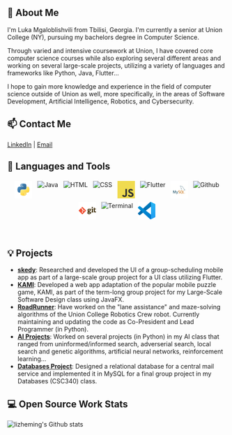 ## 👋 About Me

I'm Luka Mgaloblishvili from Tbilisi, Georgia. I'm currently a senior at Union College (NY), pursuing my bachelors degree in Computer Science. 

Through varied and intensive coursework at Union, I have covered core computer science courses while also exploring several different areas and working on several large-scale projects, utilizing a variety of languages and frameworks like Python, Java, Flutter...

I hope to gain more knowledge and experience in the field of computer science outside of Union as well, more specifically, in the areas of Software Development, Artificial Intelligence, Robotics, and Cybersecurity.

## 📫 Contact Me

[LinkedIn](https://www.linkedin.com/in/luka-mgaloblishvili/) | [Email](mailto:mgalobll@union.edu)

## 🧰 Languages and Tools

<!-- 
<p align="center">
<img src="https://raw.githubusercontent.com/github/explore/80688e429a7d4ef2fca1e82350fe8e3517d3494d/topics/python/python.png" alt="Python" height="40" style="vertical-align:top; margin:4px">
<img src="" alt="Java" height="40" style="vertical-align:top; margin:4px">
<img src="" alt="HTML" height="40" style="vertical-align:top; margin:4px">
<img src="" alt="CSS" height="40" style="vertical-align:top; margin:4px">
<img src="https://raw.githubusercontent.com/github/explore/80688e429a7d4ef2fca1e82350fe8e3517d3494d/topics/javascript/javascript.png" alt="Javascript" height="40" style="vertical-align:top; margin:4px">
<img src="" alt="Flutter" height="40" style="vertical-align:top; margin:4px">
<img src="https://raw.githubusercontent.com/github/explore/80688e429a7d4ef2fca1e82350fe8e3517d3494d/topics/mysql/mysql.png" alt="MySQL" height="40" style="vertical-align:top; margin:4px">
<img src="https://cdn-icons-png.flaticon.com/512/5968/5968866.png" alt="Github" height="40" style="vertical-align:top; margin:4px">
<img src="https://raw.githubusercontent.com/github/explore/80688e429a7d4ef2fca1e82350fe8e3517d3494d/topics/git/git.png" alt="Git" height="40" style="vertical-align:top; margin:4px">
<img src="https://raw.githubusercontent.com/github/explore/80688e429a7d4ef2fca1e82350fe8e3517d3494d/topics/terminal/terminal.png" alt="Terminal" height="40" style="vertical-align:top; margin:4px">
<img src="https://raw.githubusercontent.com/github/explore/80688e429a7d4ef2fca1e82350fe8e3517d3494d/topics/visual-studio-code/visual-studio-code.png" alt="VS Code" height="40" style="vertical-align:top; margin:4px">
</p>
-->

<p align="center">
  <img src="https://raw.githubusercontent.com/github/explore/80688e429a7d4ef2fca1e82350fe8e3517d3494d/topics/python/python.png" alt="Python" height="40" style="vertical-align:top; margin:4px">
  <img src="https://cdn.iconscout.com/icon/free/png-512/java-43-569305.png" alt="Java" height="40" style="vertical-align:top; margin:4px">
  <img src="https://icon-library.com/images/html-icon/html-icon-28.jpg" alt="HTML" height="40" style="vertical-align:top; margin:4px">
  <img src="https://icon-library.com/images/css-icon/css-icon-28.jpg" alt="CSS" height="40" style="vertical-align:top; margin:4px">
  <img src="https://raw.githubusercontent.com/github/explore/80688e429a7d4ef2fca1e82350fe8e3517d3494d/topics/javascript/javascript.png" alt="Javascript" height="40" style="vertical-align:top; margin:4px">
  <img src="https://cdn.iconscout.com/icon/free/png-512/flutter-2038877-1720090.png" alt="Flutter" height="40" style="vertical-align:top; margin:4px">
  <img src="https://raw.githubusercontent.com/github/explore/80688e429a7d4ef2fca1e82350fe8e3517d3494d/topics/mysql/mysql.png" alt="MySQL" height="40" style="vertical-align:top; margin:4px">
  <img src="https://cdn-icons-png.flaticon.com/512/25/25231.png" alt="Github" height="40" style="vertical-align:top; margin:4px">
  <img src="https://raw.githubusercontent.com/github/explore/80688e429a7d4ef2fca1e82350fe8e3517d3494d/topics/git/git.png" alt="Git" height="40" style="vertical-align:top; margin:4px">
  <img src="https://cdn.iconscout.com/icon/free/png-512/terminal-1-1175208.png" alt="Terminal" height="40" style="vertical-align:top; margin:4px">
  <img src="https://raw.githubusercontent.com/github/explore/80688e429a7d4ef2fca1e82350fe8e3517d3494d/topics/visual-studio-code/visual-studio-code.png" alt="VS Code" height="40" style="vertical-align:top; margin:4px">
</p>


<br />

## 💡 Projects

- [**skedy**](https://github.com/skeddyapp/app): Researched and developed the UI of a group-scheduling mobile app as part of a large-scale group project for a UI class utilizing Flutter.
- [**KAMI**](https://github.com/mgalobll/csc-260-project2): Developed a web app adaptation of the popular mobile puzzle game, KAMI, as part of the term-long group project for my Large-Scale Software Design class using JavaFX.
- [**RoadRunner**](https://github.com/Union-College-Robotics-Crew/RoadRunner_Winter2023): Have worked on the "lane assistance" and maze-solving algorithms of the Union College Robotics Crew robot. Currently maintaining and updating the code as Co-President and Lead Programmer (in Python).
- [**AI Projects**](https://github.com/mgalobll/csc-320): Worked on several projects (in Python) in my AI class that ranged from uninformed/informed search, adverserial search, local search and genetic algorithms, artificial neural networks, reinforcement learning...
- [**Databases Project**](https://github.com/mgalobll/csc-340-project): Designed a relational database for a central mail service and implemented it in MySQL for a final group project in my Databases (CSC340) class.

## 💻 Open Source Work Stats


![lizheming's Github stats](https://github-readme-stats.vercel.app/api?username=mgalobll&show_icons=true)

<!--
**mgalobll/mgalobll** is a ✨ _special_ ✨ repository because its `README.md` (this file) appears on your GitHub profile.

Here are some ideas to get you started:

- 🔭 I’m currently working on ...
- 🌱 I’m currently learning ...
- 👯 I’m looking to collaborate on ...
- 🤔 I’m looking for help with ...
- 💬 Ask me about ...
- 📫 How to reach me: ...
- 😄 Pronouns: ...
- ⚡ Fun fact: ...
-->

